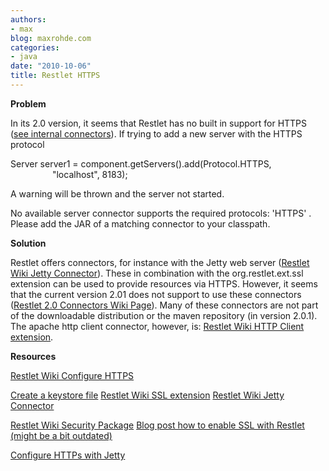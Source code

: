 ```yaml
---
authors:
- max
blog: maxrohde.com
categories:
- java
date: "2010-10-06"
title: Restlet HTTPS
---
```


**Problem**

In its 2.0 version, it seems that Restlet has no built in support for HTTPS ([see internal connectors](http://wiki.restlet.org/docs_2.0/13-restlet/48-restlet/86-restlet.html)). If trying to add a new server with the HTTPS protocol

Server server1 = component.getServers().add(Protocol.HTTPS,                           "localhost", 8183);

A warning will be thrown and the server not started.

No available server connector supports the required protocols: 'HTTPS' . Please add the JAR of a matching connector to your classpath.

**Solution**

Restlet offers connectors, for instance with the Jetty web server ([Restlet Wiki Jetty Connector](http://wiki.restlet.org/docs_2.0/13-restlet/28-restlet/78-restlet.html)). These in combination with the org.restlet.ext.ssl extension can be used to provide resources via HTTPS. However, it seems that the current version 2.01 does not support to use these connectors ([Restlet 2.0 Connectors Wiki Page](http://wiki.restlet.org/docs_2.0/13-restlet/21-restlet/171-restlet/61-restlet.html)). Many of these connectors are not part of the downloadable distribution or the maven repository (in version 2.0.1). The apache http client connector, however, is: [Restlet Wiki HTTP Client extension](http://wiki.restlet.org/docs_2.0/13-restlet/28-restlet/75-restlet.html).

**Resources**

[Restlet Wiki Configure HTTPS](http://wiki.restlet.org/docs_2.0/13-restlet/27-restlet/46-restlet/213-restlet.html)

[Create a keystore file](http://www.sslshopper.com/article-most-common-java-keytool-keystore-commands.html) [Restlet Wiki SSL extension](http://wiki.restlet.org/docs_2.0/13-restlet/28-restlet/153-restlet.html) [Restlet Wiki Jetty Connector](http://wiki.restlet.org/docs_2.0/13-restlet/28-restlet/78-restlet.html)

[Restlet Wiki Security Package](http://wiki.restlet.org/docs_2.0/13-restlet/27-restlet/46-restlet.html) [Blog post how to enable SSL with Restlet (might be a bit outdated)](http://www.naviquan.com/blog/restlet-ssl)

[Configure HTTPs with Jetty](http://docs.codehaus.org/display/JETTY/How+to+configure+SSL)